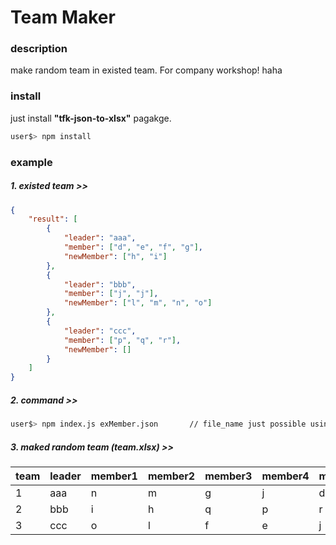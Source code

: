 # Team Maker

### description

make random team in existed team.
For company workshop! haha

### install

just install **"tfk-json-to-xlsx"** pagakge.
  
~~~bash
user$> npm install
~~~

### example

##### 1. existed team >> #####
~~~json
{
	"result": [
		{
			"leader": "aaa",
			"member": ["d", "e", "f", "g"],
			"newMember": ["h", "i"]
		},
		{
			"leader": "bbb",
			"member": ["j", "j"],
			"newMember": ["l", "m", "n", "o"]
		},
		{
			"leader": "ccc",
			"member": ["p", "q", "r"],
			"newMember": []
		}
	]
}
~~~

##### 2. command >> #####

~~~bash
user$> npm index.js exMember.json 		// file_name just possible using json file. 
~~~

##### 3. maked random team (team.xlsx) >> #####

| team  | leader | member1 | member2 | member3 | member4 | member5 |
| ----- | ------ | ------- | ------- | ------- | ------- | ------- |
|   1   |  aaa   |    n    |    m    |    g    |    j    |    d    |
|   2   |  bbb   |    i    |    h    |    q    |    p    |    r    |
|   3   |  ccc   |    o    |    l    |    f    |    e    |    j    |
